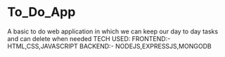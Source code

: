 # To_Do_App
A basic to do web application in which we can keep our day to day tasks and can  delete when needed
TECH USED:
FRONTEND:-  HTML,CSS,JAVASCRIPT
BACKEND:-   NODEJS,EXPRESSJS,MONGODB
